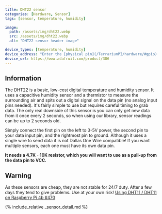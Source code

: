 ```yaml
---
title: DHT22 sensor
categories: [Hardware, Sensor]
tags: [sensor, temperature, humidity]

image:
  path: /assets/img/dht22.webp
  src: /assets/img/dht22.webp
  alt: "DHT22 sensor header image"

device_types: [temperature, humidity]
device_address: "Enter the [physical pin](/TerrariumPI/hardware/#gpio) number where the data is connected<br />Ex: `27`"
device_url: https://www.adafruit.com/product/386
---
```


## Information
The DHT22 is a basic, low-cost digital temperature and humidity sensor. It uses a capacitive humidity sensor and a thermistor to measure the surrounding air and spits out a digital signal on the data pin (no analog input pins needed). It's fairly simple to use but requires careful timing to grab data. The only real downside of this sensor is you can only get new data from it once every 2 seconds, so when using our library, sensor readings can be up to 2 seconds old.

Simply connect the first pin on the left to 3-5V power, the second pin to your data input pin, and the rightmost pin to ground. Although it uses a single wire to send data it is not Dallas One Wire compatible! If you want multiple sensors, each one must have its own data pin.

**It needs a 4.7K - 10K resistor, which you will want to use as a pull-up from the data pin to VCC.**

## Warning
As these sensors are cheap, they are not stable for 24/7 duty. After a few days they tend to give problems. Use at your own risk! [Using DHT11 / DHT11 on Raspberry Pi 4b #470](https://github.com/theyosh/TerrariumPI/issues/470)

{% include_relative _sensor_detail.md %}